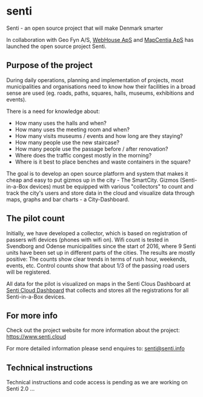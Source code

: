 # senti
Senti - an open source project that will make Denmark smarter

In collaboration with Geo Fyn A/S, <a href="http://www.webhouse.dk/">WebHouse ApS</a> and <a href="http://www.mapcentia.com/">MapCentia ApS</a> has launched the open source project Senti.

## Purpose of the project

During daily operations, planning and implementation of projects, most municipalities and organisations need to know how their facilities in a broad sense are used (eg. roads, paths, squares, halls, museums, exhibitions and events).

There is a need for knowledge about:

* How many uses the halls and when?
* How many uses the meeting room and when?
* How many visits museums / events and how long are they staying?
* How many people use the new staircase?
* How many people use the passage before / after renovation?
* Where does the traffic congest mostly in the morning?
* Where is it best to place benches and waste containers in the square?

The goal is to develop an open source platform and system that makes it cheap and easy to put gizmos up in the city - The SmartCity. Gizmos (Senti-in-a-Box devices) must be equipped with various "collectors" to count and track the city's users and store data in the cloud and visualize data through maps, graphs and bar charts - a City-Dashboard.

## The pilot count

Initially, we have developed a collector, which is based on registration of passers wifi devices (phones with wifi on). Wifi count is tested in Svendborg and Odense municipalities since the start of 2016, where 9 Senti units have been set up in different parts of the cities. The results are mostly positive: The counts show clear trends in terms of rush hour, weekends, events, etc. Control counts show that about 1/3 of the passing road users will be registered.

All data for the pilot is visualized on maps in the Senti Clous Dashboard at <a href="https://dashboard.senti.cloud/">Senti Cloud Dashboard</a> that collects and stores all the registrations for all Senti-in-a-Box devices.

## For more info

Check out the project website for more information about the project:
https://www.senti.cloud

For more detailed information please send enquires to: senti@senti.info

## Technical instructions

Technical instructions and code access is pending as we are working on Senti 2.0 ...
